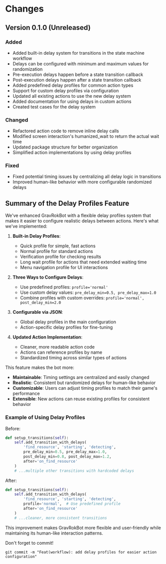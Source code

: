 # Changes

## Version 0.1.0 (Unreleased)

### Added
- Added built-in delay system for transitions in the state machine workflow
- Delays can be configured with minimum and maximum values for randomization
- Pre-execution delays happen before a state transition callback
- Post-execution delays happen after a state transition callback 
- Added predefined delay profiles for common action types
- Support for custom delay profiles via configuration
- Updated all existing actions to use the new delay system
- Added documentation for using delays in custom actions
- Created test cases for the delay system

### Changed
- Refactored action code to remove inline delay calls 
- Modified screen interaction's humanized_wait to return the actual wait time
- Updated package structure for better organization
- Simplified action implementations by using delay profiles

### Fixed
- Fixed potential timing issues by centralizing all delay logic in transitions
- Improved human-like behavior with more configurable randomized delays 

## Summary of the Delay Profiles Feature

We've enhanced GravRokBot with a flexible delay profiles system that makes it easier to configure realistic delays between actions. Here's what we've implemented:

1. **Built-in Delay Profiles**:
   - Quick profile for simple, fast actions
   - Normal profile for standard actions
   - Verification profile for checking results
   - Long wait profile for actions that need extended waiting time
   - Menu navigation profile for UI interactions

2. **Three Ways to Configure Delays**:
   - Use predefined profiles: `profile='normal'`
   - Use custom delay values: `pre_delay_min=0.5, pre_delay_max=1.0`
   - Combine profiles with custom overrides: `profile='normal', post_delay_min=2.0`

3. **Configurable via JSON**:
   - Global delay profiles in the main configuration
   - Action-specific delay profiles for fine-tuning

4. **Updated Action Implementation**:
   - Cleaner, more readable action code
   - Actions can reference profiles by name
   - Standardized timing across similar types of actions

This feature makes the bot more:
- **Maintainable**: Timing settings are centralized and easily changed
- **Realistic**: Consistent but randomized delays for human-like behavior 
- **Customizable**: Users can adjust timing profiles to match their game's performance
- **Extensible**: New actions can reuse existing profiles for consistent behavior

### Example of Using Delay Profiles

Before:
```python
def setup_transitions(self):
    self.add_transition_with_delays(
        'find_resource', 'starting', 'detecting', 
        pre_delay_min=0.5, pre_delay_max=1.0,
        post_delay_min=0.8, post_delay_max=1.2,
        after='on_find_resource'
    )
    # ...multiple other transitions with hardcoded delays
```

After:
```python
def setup_transitions(self):
    self.add_transition_with_delays(
        'find_resource', 'starting', 'detecting', 
        profile='normal',  # Use predefined profile
        after='on_find_resource'
    )
    # ...cleaner, more consistent transitions
```

This improvement makes GravRokBot more flexible and user-friendly while maintaining its human-like interaction patterns.

Don't forget to commit!
```
git commit -m "Feat(workflow): add delay profiles for easier action configuration"
``` 